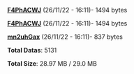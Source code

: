 [**F4PhACWJ**](/data/F4PhACWJ.txt) (26/11/22 - 16:11)- 1494 bytes

[**F4PhACWJ**](/data/F4PhACWJ.txt) (26/11/22 - 16:11)- 1494 bytes

[**mn2uhGax**](/data/mn2uhGax.txt) (26/11/22 - 16:11)- 837 bytes

**Total Datas**: 5131

**Total Size**: 28.97 MB / 29.0 MB